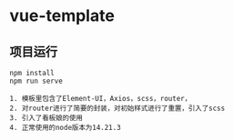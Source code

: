# vue-template

## 项目运行
```
npm install
npm run serve
```
```
1. 模板里包含了Element-UI，Axios，scss，router，
2. 对router进行了简要的封装，对初始样式进行了重置，引入了scss
3. 引入了看板娘的使用
4. 正常使用的node版本为14.21.3
```
